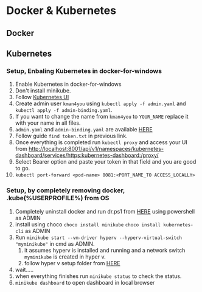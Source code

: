 # Docker & Kubernetes

## Docker

## Kubernetes

### Setup, Enbaling Kubernetes in docker-for-windows

1. Enable Kubernetes in docker-for-windows
2. Don't install minikube.
3. Follow [Kubernetes UI](https://kubernetes.io/docs/tasks/access-application-cluster/web-ui-dashboard/ "Kubernetes UI")
4. Create admin user `kman4you` using `kubectl apply -f admin.yaml` and `kubectl apply -f admin-binding.yaml`.
5. If you want to change the name from `kman4you` to `YOUR_NAME` replace it with your name in all files.
6. `admin.yaml` and `admin-binding.yaml` are available [HERE](https://github.com/kman4you/docker-kubernetes/tree/master/Kubernetes/Kubernetes-Setup-files "admin create")
7. Follow guide `find token.txt` in previous link.
8. Once everything is completed run `kubectl proxy` and access your UI from [http://localhost:8001/api/v1/namespaces/kubernetes-dashboard/services/https:kubernetes-dashboard:/proxy/](http://localhost:8001/api/v1/namespaces/kubernetes-dashboard/services/https:kubernetes-dashboard:/proxy/)
9. Select Bearer option and paste your token in that field and you are good to go.
10. `kubectl port-forward <pod-name> 8081:<PORT_NAME_TO ACCESS_LOCALLY>`

### Setup, by completely removing docker, .kube(%USERPROFILE%) from OS

1. Completely uninstall docker and run dr.ps1 from [HERE](https://github.com/kman4you/docker-kubernetes/tree/master/Kubernetes/Kubernetes-Setup-files "remove remains of docker") using powershell as ADMIN
2. install using choco `choco install minikube` `choco install kubernetes-cli` as ADMIN
3. Run `minikube start --vm-driver hyperv --hyperv-virtual-switch "myminikube"` in cmd as ADMIN.
   1. it assumes hyperv is installed and running and a network switch `myminikube` is created in hyper v.
   2. follow hyper v setup folder from [HERE](https://github.com/kman4you/docker-kubernetes/tree/master/Kubernetes/Kubernetes-Setup-files "hyper v setup")
4. wait.....
5. when everything finishes run `minikube status` to check the status.
6. `minikube dashboard` to open dashboard in local browser
